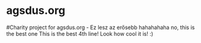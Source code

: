 # agsdus.org
#Charity project for agsdus.org - Ez lesz az erősebb hahahahaha
no, this is the best one
This is the best 4th line! Look how cool it is! :)
